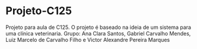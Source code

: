 # Projeto-C125
Projeto para aula de C125.
O projeto é baseado na ideia de um sistema para uma clínica veterinaria.
Grupo: Ana Clara Santos, Gabriel Carvalho Mendes, Luiz Marcelo de Carvalho Filho e Victor Alexandre Pereira Marques
